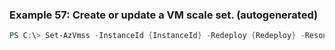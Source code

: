 
### Example 57: Create or update a VM scale set. (autogenerated)
```powershell
PS C:\> Set-AzVmss -InstanceId {InstanceId} -Redeploy {Redeploy} -ResourceGroupName {ResourceGroupName} -VMScaleSetName {VMScaleSetName}


